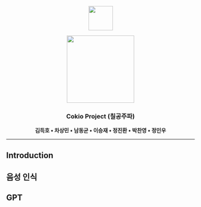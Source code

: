 <p  align="center"><img src="https://www.igunsul.net/resource/document_files/23/05/31/230531144602462-00-00-01/conv_441280011.hwp.files/BIN0001.png" height=65>
<p  align="center"><img src="https://i.namu.wiki/i/MUUMBhXZwCEPUo2eO33tf62y835qkmxeAWmrlcDPp-NqacY8CnAqZA21_z_bUNoBqpp7ePY2XvgSeeIfyVizrtpYjrhux77k-iJSZMda3q1xJycD3ksUaNP7vmK3ZLBzY6FrCr4s7w2iyYKekDv9dg.svg" height=180>
<div align="center">

### Cokio Project (칠공주파)


**김득호 • 차상민 • 남동균 • 이승재 • 정진환 • 박찬영 • 정인우**

</div>

---


## Introduction



## 음성 인식



## GPT